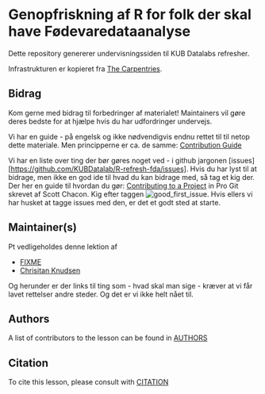 # Genopfriskning af R for folk der skal have Fødevaredataanalyse

Dette repository genererer undervisningssiden til KUB Datalabs refresher. 

Infrastrukturen er kopieret fra [The Carpentries](https://carpentries.org/). 

## Bidrag

Kom gerne med bidrag til forbedringer af materialet! Maintainers vil gøre deres
bedste for at hjælpe hvis du har udfordringer undervejs. 

Vi har en guide - på engelsk og ikke nødvendigvis endnu rettet til til netop dette
materiale. Men principperne er ca. de samme: [Contribution Guide](CONTRIBUTING.md) 

Vi har en liste over ting der bør gøres noget ved - i github jargonen  [issues][https://github.com/KUBDatalab/R-refresh-fda/issues]. Hvis du har lyst 
til at bidrage, men ikke en god ide til hvad du kan bidrage med, så tag et kig der.
Der her en guide til hvordan du gør: [Contributing to a Project](http://git-scm.com/book/en/v2/GitHub-Contributing-to-a-Project) in Pro Git
skrevet af Scott Chacon.
Kig efter taggen ![good_first_issue](https://img.shields.io/badge/-good%20first%20issue-gold.svg). Hvis ellers vi har husket at tagge issues med den, er det et godt sted at 
starte.

## Maintainer(s)

Pt vedligeholdes denne lektion af 

* [FIXME]()
* [Chrisitan Knudsen](https://github.com/chrbknudsen)

Og herunder er der links til ting som - hvad skal man sige - kræver at 
vi får lavet rettelser andre steder. Og det er vi ikke helt nået til.

## Authors

A list of contributors to the lesson can be found in [AUTHORS](AUTHORS)

## Citation

To cite this lesson, please consult with [CITATION](CITATION)

[lesson-example]: https://carpentries.github.io/lesson-example
